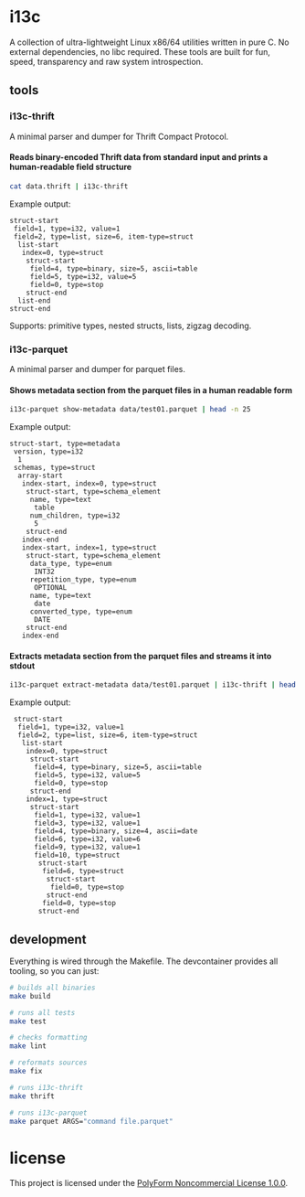 # i13c

A collection of ultra-lightweight Linux x86/64 utilities written in pure C. No external dependencies, no libc required. These tools are built for fun, speed, transparency and raw system introspection.

## tools

### **i13c-thrift**

A minimal parser and dumper for Thrift Compact Protocol.

#### Reads binary-encoded Thrift data from standard input and prints a human-readable field structure

```bash
cat data.thrift | i13c-thrift
```

Example output:

```
struct-start
 field=1, type=i32, value=1
 field=2, type=list, size=6, item-type=struct
  list-start
   index=0, type=struct
    struct-start
     field=4, type=binary, size=5, ascii=table
     field=5, type=i32, value=5
     field=0, type=stop
    struct-end
  list-end
struct-end
```

Supports: primitive types, nested structs, lists, zigzag decoding.

### **i13c-parquet**

A minimal parser and dumper for parquet files.

#### Shows metadata section from the parquet files in a human readable form

```bash
i13c-parquet show-metadata data/test01.parquet | head -n 25
```

Example output:

```
struct-start, type=metadata
 version, type=i32
  1
 schemas, type=struct
  array-start
   index-start, index=0, type=struct
    struct-start, type=schema_element
     name, type=text
      table
     num_children, type=i32
      5
    struct-end
   index-end
   index-start, index=1, type=struct
    struct-start, type=schema_element
     data_type, type=enum
      INT32
     repetition_type, type=enum
      OPTIONAL
     name, type=text
      date
     converted_type, type=enum
      DATE
    struct-end
   index-end
```

#### Extracts metadata section from the parquet files and streams it into stdout

```bash
i13c-parquet extract-metadata data/test01.parquet | i13c-thrift | head -n 25
```

Example output:

```
 struct-start
  field=1, type=i32, value=1
  field=2, type=list, size=6, item-type=struct
   list-start
    index=0, type=struct
     struct-start
      field=4, type=binary, size=5, ascii=table
      field=5, type=i32, value=5
      field=0, type=stop
     struct-end
    index=1, type=struct
     struct-start
      field=1, type=i32, value=1
      field=3, type=i32, value=1
      field=4, type=binary, size=4, ascii=date
      field=6, type=i32, value=6
      field=9, type=i32, value=1
      field=10, type=struct
       struct-start
        field=6, type=struct
         struct-start
          field=0, type=stop
         struct-end
        field=0, type=stop
       struct-end
```

## development

Everything is wired through the Makefile. The devcontainer provides all tooling, so you can just:

```bash
# builds all binaries
make build

# runs all tests
make test

# checks formatting
make lint

# reformats sources
make fix

# runs i13c-thrift
make thrift

# runs i13c-parquet
make parquet ARGS="command file.parquet"
```

# license

This project is licensed under the [PolyForm Noncommercial License 1.0.0](LICENSE).
